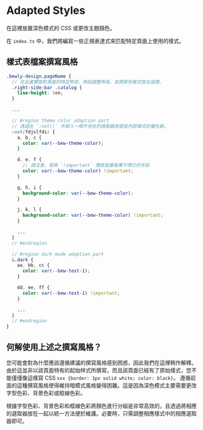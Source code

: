 # Adapted Styles

在這裡放置深色模式的 CSS 或更改主題顏色。

在 `index.ts` 中，我們將編寫一些正規表達式來匹配特定頁面上使用的樣式。

## 樣式表檔案撰寫風格

``` scss
.bewly-design.pageName {
  // 在此處實施對頁面的特定修改，例如調整佈局，並將那些樣式放在這裡。
  .right-side-bar .catalog {
    line-height: 3em;
  }

  ...

  // #region theme color adaption part
  // 透過在 `:not()` 中寫入一個不存在的選取器來提高內部樣式的優先級。
  :not(fdjslfds) {
    a, b, c {
      color: var(--bew-theme-color);
    }

    d, e, f {
      // 請注意，使用 `!important` 應該是最後萬不得已的手段
      color: var(--bew-theme-color) !important;
    }

    g, h, i {
      background-color: var(--bew-theme-color);
    }

    j, k, l {
      background-color: var(--bew-theme-color) !important;
    }

    ...
  }
  // #endregion

  // #region dark mode adaption part
  &.dark {
    aa, bb, cc {
      color: var(--bew-text-1);
    }

    dd, ee, ff {
      color: var(--bew-text-1) !important;
    }

    ...
  }
  // #endregion
}
```

## 何解使用上述之撰寫風格？

您可能會對為什麼應該遵循建議的撰寫風格感到困惑，因此我們在這裡稍作解釋。
由於這並非以該頁面特有的起始样式所撰寫，而且該頁面已經有了原始樣式，您不能僅僅像這樣寫 CSS `xxx {border: 1px solid white; color: black}`。
遵循前面的這種撰寫風格使得維持暗模式風格變得困難。這是因為深色模式主要需要更改字型色彩、背景色彩或框線色彩。

根據字型色彩、背景色彩和框線色彩將顏色進行分組是非常高效的，且透過將相應的選取器放在一起以統一方法便於維護。必要時，只需調整相應樣式中的相應選取器即可。
